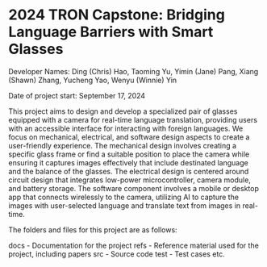 # 2024 TRON Capstone: Bridging Language Barriers with Smart Glasses

Developer Names: Ding (Chris) Hao, Taoming Yu, Yimin (Jane) Pang, Xiang (Shawn) Zhang, Yucheng Yao, Wenyu (Winnie) Yin

Date of project start: September 17, 2024

This project aims to design and develop a specialized pair of glasses equipped with a camera for real-time language translation, providing users with an accessible interface for interacting with foreign languages. We focus on mechanical, electrical, and software design aspects to create a user-friendly experience. The mechanical design involves creating a specific glass frame or find a suitable position to place the camera while ensuring it captures images effectively that include destinated language and the balance of the glasses. The electrical design is centered around circuit design that integrates low-power microcontroller, camera module, and battery storage. The software component involves a mobile or desktop app that connects wirelessly to the camera, utilizing AI to capture the images with user-selected language and translate text from images in real-time.

The folders and files for this project are as follows:

docs - Documentation for the project
refs - Reference material used for the project, including papers
src - Source code
test - Test cases
etc.
